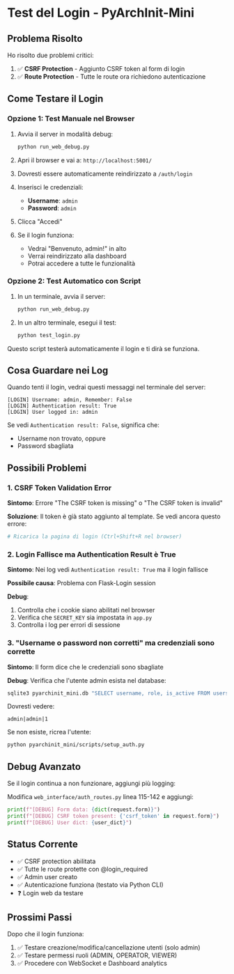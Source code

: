 # Test del Login - PyArchInit-Mini

## Problema Risolto

Ho risolto due problemi critici:

1. ✅ **CSRF Protection** - Aggiunto CSRF token al form di login
2. ✅ **Route Protection** - Tutte le route ora richiedono autenticazione

## Come Testare il Login

### Opzione 1: Test Manuale nel Browser

1. Avvia il server in modalità debug:
   ```bash
   python run_web_debug.py
   ```

2. Apri il browser e vai a: `http://localhost:5001/`

3. Dovresti essere automaticamente reindirizzato a `/auth/login`

4. Inserisci le credenziali:
   - **Username**: `admin`
   - **Password**: `admin`

5. Clicca "Accedi"

6. Se il login funziona:
   - Vedrai "Benvenuto, admin!" in alto
   - Verrai reindirizzato alla dashboard
   - Potrai accedere a tutte le funzionalità

### Opzione 2: Test Automatico con Script

1. In un terminale, avvia il server:
   ```bash
   python run_web_debug.py
   ```

2. In un altro terminale, esegui il test:
   ```bash
   python test_login.py
   ```

Questo script testerà automaticamente il login e ti dirà se funziona.

## Cosa Guardare nei Log

Quando tenti il login, vedrai questi messaggi nel terminale del server:

```
[LOGIN] Username: admin, Remember: False
[LOGIN] Authentication result: True
[LOGIN] User logged in: admin
```

Se vedi `Authentication result: False`, significa che:
- Username non trovato, oppure
- Password sbagliata

## Possibili Problemi

### 1. CSRF Token Validation Error

**Sintomo**: Errore "The CSRF token is missing" o "The CSRF token is invalid"

**Soluzione**: Il token è già stato aggiunto al template. Se vedi ancora questo errore:
```bash
# Ricarica la pagina di login (Ctrl+Shift+R nel browser)
```

### 2. Login Fallisce ma Authentication Result è True

**Sintomo**: Nei log vedi `Authentication result: True` ma il login fallisce

**Possibile causa**: Problema con Flask-Login session

**Debug**:
1. Controlla che i cookie siano abilitati nel browser
2. Verifica che `SECRET_KEY` sia impostata in `app.py`
3. Controlla i log per errori di sessione

### 3. "Username o password non corretti" ma credenziali sono corrette

**Sintomo**: Il form dice che le credenziali sono sbagliate

**Debug**:
Verifica che l'utente admin esista nel database:
```bash
sqlite3 pyarchinit_mini.db "SELECT username, role, is_active FROM users WHERE username='admin'"
```

Dovresti vedere:
```
admin|admin|1
```

Se non esiste, ricrea l'utente:
```bash
python pyarchinit_mini/scripts/setup_auth.py
```

## Debug Avanzato

Se il login continua a non funzionare, aggiungi più logging:

Modifica `web_interface/auth_routes.py` linea 115-142 e aggiungi:
```python
print(f"[DEBUG] Form data: {dict(request.form)}")
print(f"[DEBUG] CSRF token present: {'csrf_token' in request.form}")
print(f"[DEBUG] User dict: {user_dict}")
```

## Status Corrente

- ✅ CSRF protection abilitata
- ✅ Tutte le route protette con @login_required
- ✅ Admin user creato
- ✅ Autenticazione funziona (testato via Python CLI)
- ❓ Login web da testare

## Prossimi Passi

Dopo che il login funziona:

1. ✅ Testare creazione/modifica/cancellazione utenti (solo admin)
2. ✅ Testare permessi ruoli (ADMIN, OPERATOR, VIEWER)
3. ✅ Procedere con WebSocket e Dashboard analytics
